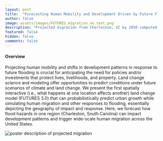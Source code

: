 ```yaml
---
layout: post
title:  "Forecasting Human Mobility and Development Driven by Future Flood Hazard Conditions"
author: false
image: assets/images/FUTURES_migration_no_text.png
description: "Projected migration from Charleston, SC by 2050 computed using the FUTURES land change model"
featured: false
hidden: false
comments: false
---
```


<div>

<h4>Overview</h4>
<p> 
Projecting human mobility and shifts in development patterns in response to future flooding is crucial for anticipating the need for policies and/or investments that protect lives, livelihoods, and property. Land change science and modeling offer opportunities to predict conditions under future scenarios of climate and land change. We present the first spatially interactive (i.e., what happens at one location affects another) land change model (FUTURES 3.0) that can probabilistically predict urban growth while simulating human migration and other responses to flooding, essentially depicting the geography of impact and response. Here, we forecast how flood hazards in one region (Charleston, South Carolina) can impact development patterns and trigger wide-scale human migration across the United States. </p>

<p class="mb-5"><img class="shadow-lg" src="{{site.url}}/assets/images/Futures_migration_poster.png" alt="poster description of projected migration" /></p>

</div>